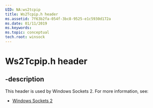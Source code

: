 ```yaml
---
UID: NA:ws2tcpip
title: Ws2Tcpip.h header
ms.assetid: 7f63b2fa-054f-3bc8-9525-e1c5930d172a
ms.date: 01/11/2019
ms.keywords: 
ms.topic: conceptual
tech.root: winsock
---
```


# Ws2Tcpip.h header


## -description


This header is used by Windows Sockets 2. For more information, see:

- [Windows Sockets 2](../_winsock/index.md)

